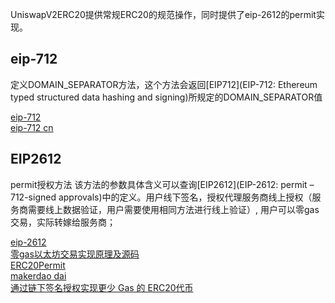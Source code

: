  UniswapV2ERC20提供常规ERC20的规范操作，同时提供了eip-2612的permit实现。

 ## eip-712
 定义DOMAIN_SEPARATOR方法，这个方法会返回[EIP712](EIP-712: Ethereum typed structured data hashing and signing)所规定的DOMAIN_SEPARATOR值

 [eip-712](https://eips.ethereum.org/EIPS/eip-712)     
 [eip-712 cn](https://zhuanlan.zhihu.com/p/40596830)  
  
## EIP2612


permit授权方法 该方法的参数具体含义可以查询[EIP2612](EIP-2612: permit – 712-signed approvals)中的定义。用户线下签名，授权代理服务商线上授权（服务商需要线上数据验证，用户需要使用相同方法进行线上验证）, 用户可以零gas交易，实际转嫁给服务商；


[eip-2612](https://eips.ethereum.org/EIPS/eip-2612)  
[零gas以太坊交易实现原理及源码](https://zhuanlan.zhihu.com/p/26922651)  
[ERC20Permit](https://github.com/Donaldhan/ERC20Permit)   
[makerdao dai](https://github.com/makerdao/dss/blob/master/src/dai.sol)     
[通过链下签名授权实现更少 Gas 的 ERC20代币](https://zhuanlan.zhihu.com/p/268699937)  


